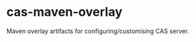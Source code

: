 cas-maven-overlay
=================

Maven overlay artifacts for configuring/customising CAS server.
